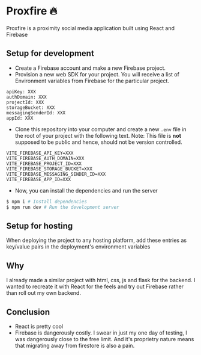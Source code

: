 # Proxfire 🔥 
Proxfire is a proximity social media application built using React and Firebase

## Setup for development
- Create a Firebase account and make a new Firebase project.
- Provision a new web SDK for your project. You will receive a list of Environment variables from Firebase for the particular project.
```
apiKey: XXX
authDomain: XXX
projectId: XXX
storageBucket: XXX
messagingSenderId: XXX
appId: XXX
```
- Clone this repository into your computer and create a new `.env` file in the root of your project with the following text. Note: This file is **not** supposed to be public and hence, should not be version controlled.
```
VITE_FIREBASE_API_KEY=XXX
VITE_FIREBASE_AUTH_DOMAIN=XXX
VITE_FIREBASE_PROJECT_ID=XXX
VITE_FIREBASE_STORAGE_BUCKET=XXX
VITE_FIREBASE_MESSAGING_SENDER_ID=XXX
VITE_FIREBASE_APP_ID=XXX
```
- Now, you can install the dependencies and run the server
```bash
$ npm i # Install dependencies
$ npm run dev # Run the development server
```

## Setup for hosting
When deploying the project to any hosting platform, add these entries as key/value pairs in the deployment's environment variables

## Why
I already made a similar project with html, css, js and flask for the backend. I wanted to recreate it with React for the feels and try out Firebase rather than roll out my own backend.

## Conclusion
- React is pretty cool
- Firebase is dangerously costly. I swear in just my one day of testing, I was dangerously close to the free limit. And it's proprietry nature means that migrating away from firestore is also a pain.

